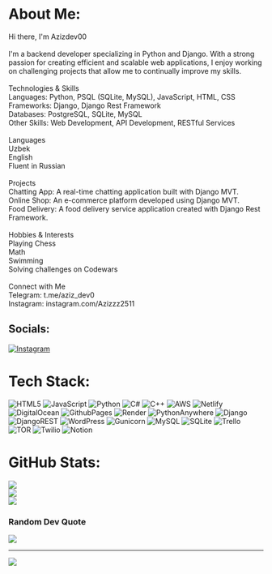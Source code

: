 #  About Me:
Hi there, I'm Azizdev00 <br><br>I'm a backend developer specializing in Python and Django. With a strong passion for creating efficient and scalable web applications, I enjoy working on challenging projects that allow me to continually improve my skills.<br><br> Technologies & Skills<br>Languages: Python, PSQL (SQLite, MySQL), JavaScript, HTML, CSS<br>Frameworks: Django, Django Rest Framework<br>Databases: PostgreSQL, SQLite, MySQL<br>Other Skills: Web Development, API Development, RESTful Services<br><br> Languages<br>Uzbek<br>English<br>Fluent in Russian<br><br> Projects<br>Chatting App: A real-time chatting application built with Django MVT.<br>Online Shop: An e-commerce platform developed using Django MVT.<br>Food Delivery: A food delivery service application created with Django Rest Framework.<br><br> Hobbies & Interests<br>Playing Chess<br>Math<br>Swimming<br>Solving challenges on Codewars<br><br> Connect with Me<br>Telegram: t.me/aziz_dev0<br>Instagram: instagram.com/Azizzz2511


## Socials:
[![Instagram](https://img.shields.io/badge/Instagram-%23E4405F.svg?logo=Instagram&logoColor=white)](https://instagram.com/Azizzz2511) 

#  Tech Stack:
![HTML5](https://img.shields.io/badge/html5-%23E34F26.svg?style=for-the-badge&logo=html5&logoColor=white) ![JavaScript](https://img.shields.io/badge/javascript-%23323330.svg?style=for-the-badge&logo=javascript&logoColor=%23F7DF1E) ![Python](https://img.shields.io/badge/python-3670A0?style=for-the-badge&logo=python&logoColor=ffdd54) ![C#](https://img.shields.io/badge/c%23-%23239120.svg?style=for-the-badge&logo=csharp&logoColor=white) ![C++](https://img.shields.io/badge/c++-%2300599C.svg?style=for-the-badge&logo=c%2B%2B&logoColor=white) ![AWS](https://img.shields.io/badge/AWS-%23FF9900.svg?style=for-the-badge&logo=amazon-aws&logoColor=white) ![Netlify](https://img.shields.io/badge/netlify-%23000000.svg?style=for-the-badge&logo=netlify&logoColor=#00C7B7) ![DigitalOcean](https://img.shields.io/badge/DigitalOcean-%230167ff.svg?style=for-the-badge&logo=digitalOcean&logoColor=white) ![GithubPages](https://img.shields.io/badge/github%20pages-121013?style=for-the-badge&logo=github&logoColor=white) ![Render](https://img.shields.io/badge/Render-%46E3B7.svg?style=for-the-badge&logo=render&logoColor=white) ![PythonAnywhere](https://img.shields.io/badge/pythonanywhere-%232F9FD7.svg?style=for-the-badge&logo=pythonanywhere&logoColor=151515) ![Django](https://img.shields.io/badge/django-%23092E20.svg?style=for-the-badge&logo=django&logoColor=white) ![DjangoREST](https://img.shields.io/badge/DJANGO-REST-ff1709?style=for-the-badge&logo=django&logoColor=white&color=ff1709&labelColor=gray) ![WordPress](https://img.shields.io/badge/WordPress-%23117AC9.svg?style=for-the-badge&logo=WordPress&logoColor=white) ![Gunicorn](https://img.shields.io/badge/gunicorn-%298729.svg?style=for-the-badge&logo=gunicorn&logoColor=white) ![MySQL](https://img.shields.io/badge/mysql-4479A1.svg?style=for-the-badge&logo=mysql&logoColor=white) ![SQLite](https://img.shields.io/badge/sqlite-%2307405e.svg?style=for-the-badge&logo=sqlite&logoColor=white) ![Trello](https://img.shields.io/badge/Trello-%23026AA7.svg?style=for-the-badge&logo=Trello&logoColor=white) ![TOR](https://img.shields.io/badge/tor-%237E4798.svg?style=for-the-badge&logo=tor-project&logoColor=white) ![Twilio](https://img.shields.io/badge/Twilio-F22F46?style=for-the-badge&logo=Twilio&logoColor=white) ![Notion](https://img.shields.io/badge/Notion-%23000000.svg?style=for-the-badge&logo=notion&logoColor=white)
#  GitHub Stats:
![](https://github-readme-stats.vercel.app/api?username=AzizDev00&theme=dark&hide_border=false&include_all_commits=false&count_private=false)<br/>
![](https://github-readme-streak-stats.herokuapp.com/?user=AzizDev00&theme=dark&hide_border=false)<br/>
![](https://github-readme-stats.vercel.app/api/top-langs/?username=AzizDev00&theme=dark&hide_border=false&include_all_commits=false&count_private=false&layout=compact)

### Random Dev Quote
![](https://quotes-github-readme.vercel.app/api?type=horizontal&theme=radical)

---
[![](https://visitcount.itsvg.in/api?id=AzizDev00&icon=0&color=0)](https://visitcount.itsvg.in)

<!-- Proudly created with GPRM ( https://gprm.itsvg.in ) -->
